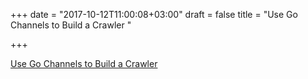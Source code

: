 +++
date = "2017-10-12T11:00:08+03:00"
draft = false
title = "Use Go Channels to Build a Crawler  "

+++

<p><a href="https://jorin.me/use-go-channels-to-build-a-crawler/">Use Go Channels to Build a Crawler  </a></p>
